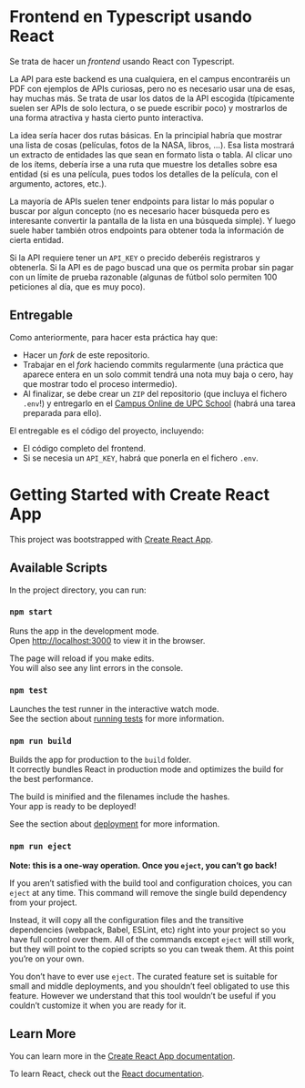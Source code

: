 # Frontend en Typescript usando React

Se trata de hacer un _frontend_ usando React con Typescript. 

La API para este backend es una cualquiera, en el campus encontraréis un PDF con ejemplos de APIs curiosas, pero no es necesario usar una de esas, hay muchas más. Se trata de usar los datos de la API escogida (típicamente suelen ser APIs de solo lectura, o se puede escribir poco) y mostrarlos de una forma atractiva y hasta cierto punto interactiva.

La idea sería hacer dos rutas básicas. En la principial habría que mostrar una lista de cosas (películas, fotos de la NASA, libros, ...). Esa lista mostrará un extracto de entidades las que sean en formato lista o tabla. Al clicar uno de los ítems, debería irse a una ruta que muestre los detalles sobre esa entidad (si es una película, pues todos los detalles de la película, con el argumento, actores, etc.).

La mayoría de APIs suelen tener endpoints para listar lo más popular o buscar por algun concepto (no es necesario hacer búsqueda pero es interesante convertir la pantalla de la lista en una búsqueda simple). Y luego suele haber también otros endpoints para obtener toda la información de cierta entidad.

Si la API requiere tener un `API_KEY` o precido deberéis registraros y obtenerla. Si la API es de pago buscad una que os permita probar sin pagar con un límite de prueba razonable (algunas de fútbol solo permiten 100 peticiones al día, que es muy poco).

## Entregable

Como anteriormente, para hacer esta práctica hay que:
- Hacer un _fork_ de este repositorio.
- Trabajar en el _fork_ haciendo commits regularmente (una práctica que aparece entera en un solo commit tendrá una nota muy baja o cero, hay que mostrar todo el proceso intermedio).
- Al finalizar, se debe crear un `ZIP` del repositorio (que incluya el fichero `.env`!) y entregarlo en el [Campus Online de UPC School](https://talent.upc.edu) (habrá una tarea preparada para ello).

El entregable es el código del proyecto, incluyendo:
- El código completo del frontend.
- Si se necesia un `API_KEY`, habrá que ponerla en el fichero `.env`.

# Getting Started with Create React App

This project was bootstrapped with [Create React App](https://github.com/facebook/create-react-app).

## Available Scripts

In the project directory, you can run:

### `npm start`

Runs the app in the development mode.\
Open [http://localhost:3000](http://localhost:3000) to view it in the browser.

The page will reload if you make edits.\
You will also see any lint errors in the console.

### `npm test`

Launches the test runner in the interactive watch mode.\
See the section about [running tests](https://facebook.github.io/create-react-app/docs/running-tests) for more information.

### `npm run build`

Builds the app for production to the `build` folder.\
It correctly bundles React in production mode and optimizes the build for the best performance.

The build is minified and the filenames include the hashes.\
Your app is ready to be deployed!

See the section about [deployment](https://facebook.github.io/create-react-app/docs/deployment) for more information.

### `npm run eject`

**Note: this is a one-way operation. Once you `eject`, you can’t go back!**

If you aren’t satisfied with the build tool and configuration choices, you can `eject` at any time. This command will remove the single build dependency from your project.

Instead, it will copy all the configuration files and the transitive dependencies (webpack, Babel, ESLint, etc) right into your project so you have full control over them. All of the commands except `eject` will still work, but they will point to the copied scripts so you can tweak them. At this point you’re on your own.

You don’t have to ever use `eject`. The curated feature set is suitable for small and middle deployments, and you shouldn’t feel obligated to use this feature. However we understand that this tool wouldn’t be useful if you couldn’t customize it when you are ready for it.

## Learn More

You can learn more in the [Create React App documentation](https://facebook.github.io/create-react-app/docs/getting-started).

To learn React, check out the [React documentation](https://reactjs.org/).
